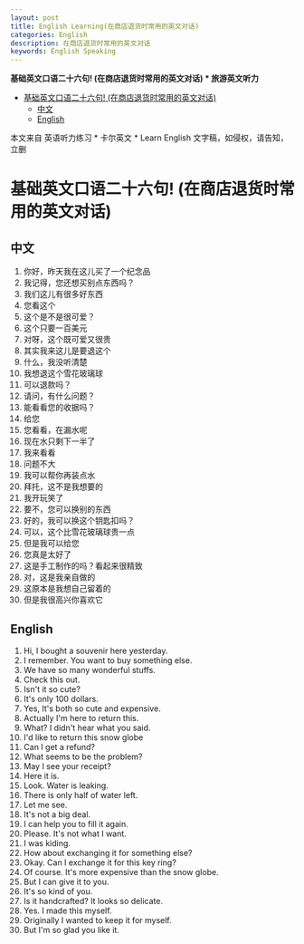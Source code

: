 ```yaml
---
layout: post
title: English Learning(在商店退货时常用的英文对话)
categories: English
description: 在商店退货时常用的英文对话
keywords: English Speaking
---
```


<!-- START doctoc generated TOC please keep comment here to allow auto update -->
<!-- DON'T EDIT THIS SECTION, INSTEAD RE-RUN doctoc TO UPDATE -->
**基础英文口语二十六句! (在商店退货时常用的英文对话) * 旅游英文听力**

- [基础英文口语二十六句! (在商店退货时常用的英文对话)](#%E5%9F%BA%E7%A1%80%E8%8B%B1%E6%96%87%E5%8F%A3%E8%AF%AD%E4%BA%8C%E5%8D%81%E5%85%AD%E5%8F%A5-%E5%9C%A8%E5%95%86%E5%BA%97%E9%80%80%E8%B4%A7%E6%97%B6%E5%B8%B8%E7%94%A8%E7%9A%84%E8%8B%B1%E6%96%87%E5%AF%B9%E8%AF%9D)
  - [中文](#%E4%B8%AD%E6%96%87)
  - [English](#english)

<!-- END doctoc generated TOC please keep comment here to allow auto update -->

本文来自 英语听力练习 * 卡尔英文 * Learn English 文字稿，如侵权，请告知，立删
# 基础英文口语二十六句! (在商店退货时常用的英文对话)

## 中文
1. 你好，昨天我在这儿买了一个纪念品
2. 我记得，您还想买别点东西吗？
3. 我们这儿有很多好东西
4. 您看这个
5. 这个是不是很可爱？
6. 这个只要一百美元
7. 对呀，这个既可爱又很贵
8. 其实我来这儿是要退这个
9. 什么，我没听清楚
10. 我想退这个雪花玻璃球
11. 可以退款吗？
12. 请问，有什么问题？
13. 能看看您的收据吗？
14. 给您
15. 您看看，在漏水呢
16. 现在水只剩下一半了
17. 我来看看
18. 问题不大
19. 我可以帮你再装点水
20. 拜托，这不是我想要的
21. 我开玩笑了
22. 要不，您可以换别的东西
23. 好的，我可以换这个钥匙扣吗？
24. 可以，这个比雪花玻璃球贵一点
25. 但是我可以给您
26. 您真是太好了
27. 这是手工制作的吗？看起来很精致
28. 对，这是我亲自做的
29. 这原本是我想自己留着的
30. 但是我很高兴你喜欢它

## English
1. Hi, I bought a souvenir here yesterday.
2. I remember. You want to buy something else.
3. We have so many wonderful stuffs.
4. Check this out.
5. Isn't it so cute?
6. It's only 100 dollars.
7. Yes, It's both so cute and expensive.
8. Actually I'm here to return this.
9. What? I didn't hear what you said.
10. I'd like to return this snow globe
11. Can I get a refund?
12. What seems to be the problem?
13. May I see your receipt?
14. Here it is.
15. Look. Water is leaking.
16. There is only half of water left.
17. Let me see.
18. It's not a big deal.
19. I can help you to fill it again.
20. Please. It's not what I want.
21. I was kiding.
22. How about exchanging it for something else?
23. Okay. Can I exchange it for this key ring?
24. Of course. It's more expensive than the snow globe.
25. But I can give it to you.
26. It's so kind of you.
27. Is it handcrafted? It looks so delicate.
28. Yes. I made this myself.
29. Originally I wanted to keep it for myself.
30. But I'm so glad you like it.

